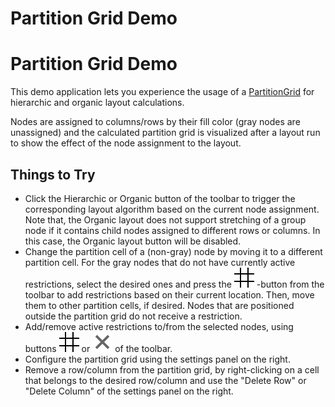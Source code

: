 <!--
 //////////////////////////////////////////////////////////////////////////////
 // @license
 // This file is part of yFiles for HTML 2.6.0.3.
 // Use is subject to license terms.
 //
 // Copyright (c) 2000-2024 by yWorks GmbH, Vor dem Kreuzberg 28,
 // 72070 Tuebingen, Germany. All rights reserved.
 //
 //////////////////////////////////////////////////////////////////////////////
-->
# Partition Grid Demo

# Partition Grid Demo

This demo application lets you experience the usage of a [PartitionGrid](https://docs.yworks.com/yfileshtml/#/api/PartitionGrid) for hierarchic and organic layout calculations.

Nodes are assigned to columns/rows by their fill color (gray nodes are unassigned) and the calculated partition grid is visualized after a layout run to show the effect of the node assignment to the layout.

## Things to Try

- Click the Hierarchic or Organic button of the toolbar to trigger the corresponding layout algorithm based on the current node assignment. Note that, the Organic layout does not support stretching of a group node if it contains child nodes assigned to different rows or columns. In this case, the Organic layout button will be disabled.
- Change the partition cell of a (non-gray) node by moving it to a different partition cell. For the gray nodes that do not have currently active restrictions, select the desired ones and press the ![](resources/grid-16.svg) -button from the toolbar to add restrictions based on their current location. Then, move them to other partition cells, if desired. Nodes that are positioned outside the partition grid do not receive a restriction.
- Add/remove active restrictions to/from the selected nodes, using buttons ![](resources/grid-16.svg) or ![](../../resources/icons/delete2-16.svg) of the toolbar.
- Configure the partition grid using the settings panel on the right.
- Remove a row/column from the partition grid, by right-clicking on a cell that belongs to the desired row/column and use the "Delete Row" or "Delete Column" of the settings panel on the right.
